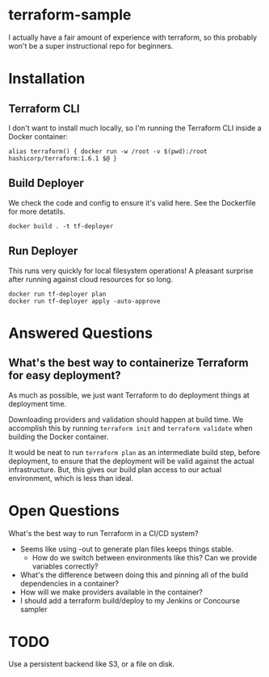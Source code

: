 # terraform-sample

I actually have a fair amount of experience with terraform, so this probably won't be a super instructional repo for beginners.

# Installation

## Terraform CLI

I don't want to install much locally, so I'm running the Terraform CLI inside a Docker container:

```
alias terraform() { docker run -w /root -v $(pwd):/root hashicorp/terraform:1.6.1 $@ }
```

## Build Deployer

We check the code and config to ensure it's valid here. See the Dockerfile for more detatils.

```
docker build . -t tf-deployer
```

## Run Deployer

This runs very quickly for local filesystem operations! A pleasant surprise after running against cloud resources for so long. 

```
docker run tf-deployer plan
docker run tf-deployer apply -auto-approve
```

# Answered Questions

## What's the best way to containerize Terraform for easy deployment?

As much as possible, we just want Terraform to do deployment things at deployment time.

Downloading providers and validation should happen at build time. We accomplish this by running `terraform init` and `terraform validate` when building the Docker container. 

It would be neat to run `terraform plan` as an intermediate build step, before deployment, to ensure that the deployment will be valid against the actual infrastructure. But, this gives our build plan access to our actual environment, which is less than ideal. 

# Open Questions

What's the best way to run Terraform in a CI/CD system?
 - Seems like using -out to generate plan files keeps things stable.
	- How do we switch between environments like this? Can we provide variables correctly?
 - What's the difference between doing this and pinning all of the build dependencies in a container?
 - How will we make providers available in the container?
 - I should add a terraform build/deploy to my Jenkins or Concourse sampler

# TODO

Use a persistent backend like S3, or a file on disk. 

